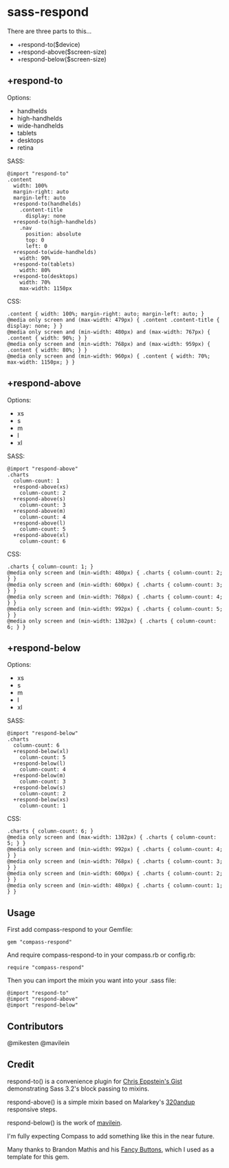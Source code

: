 sass-respond
===============

There are three parts to this...

  + +respond-to($device)
  + +respond-above($screen-size)
  + +respond-below($screen-size)

+respond-to
-----------

Options:

  * handhelds
  * high-handhelds
  * wide-handhelds
  * tablets
  * desktops
  * retina

SASS:

    @import "respond-to"
    .content
      width: 100%
      margin-right: auto
      margin-left: auto
      +respond-to(handhelds)
        .content-title
          display: none
      +respond-to(high-handhelds)
        .nav
          position: absolute
          top: 0
          left: 0
      +respond-to(wide-handhelds)
        width: 90%
      +respond-to(tablets)
        width: 80%
      +respond-to(desktops)
        width: 70%
        max-width: 1150px

CSS:

    .content { width: 100%; margin-right: auto; margin-left: auto; }
    @media only screen and (max-width: 479px) { .content .content-title { display: none; } }
    @media only screen and (min-width: 480px) and (max-width: 767px) { .content { width: 90%; } }
    @media only screen and (min-width: 768px) and (max-width: 959px) { .content { width: 80%; } }
    @media only screen and (min-width: 960px) { .content { width: 70%; max-width: 1150px; } }

+respond-above
--------------

Options:

  * xs
  * s
  * m
  * l
  * xl

SASS:

    @import "respond-above"
    .charts
      column-count: 1
      +respond-above(xs)
        column-count: 2
      +respond-above(s)
        column-count: 3
      +respond-above(m)
        column-count: 4
      +respond-above(l)
        column-count: 5
      +respond-above(xl)
        column-count: 6

CSS:

    .charts { column-count: 1; }
    @media only screen and (min-width: 480px) { .charts { column-count: 2; } }
    @media only screen and (min-width: 600px) { .charts { column-count: 3; } }
    @media only screen and (min-width: 768px) { .charts { column-count: 4; } }
    @media only screen and (min-width: 992px) { .charts { column-count: 5; } }
    @media only screen and (min-width: 1382px) { .charts { column-count: 6; } }

+respond-below
--------------

Options:

  * xs
  * s
  * m
  * l
  * xl

SASS:

    @import "respond-below"
    .charts
      column-count: 6
      +respond-below(xl)
        column-count: 5
      +respond-below(l)
        column-count: 4
      +respond-below(m)
        column-count: 3
      +respond-below(s)
        column-count: 2
      +respond-below(xs)
        column-count: 1
      
CSS:

    .charts { column-count: 6; }
    @media only screen and (max-width: 1382px) { .charts { column-count: 5; } }
    @media only screen and (min-width: 992px) { .charts { column-count: 4; } }
    @media only screen and (min-width: 768px) { .charts { column-count: 3; } }
    @media only screen and (min-width: 600px) { .charts { column-count: 2; } }
    @media only screen and (min-width: 480px) { .charts { column-count: 1; } }
    
Usage
-----

First add compass-respond to your Gemfile:

    gem "compass-respond"

And require compass-respond-to in your compass.rb or config.rb:

    require "compass-respond"

Then you can import the mixin you want into your .sass file:

    @import "respond-to"
    @import "respond-above"
    @import "respond-below"

Contributors
------------

@mikesten
@mavilein

Credit
------

respond-to() is a convenience plugin for [Chris Eppstein's Gist](https://gist.github.com/1215856#file_7_media_queries.sass) demonstrating Sass 3.2's block passing to mixins.

respond-above() is a simple mixin based on Malarkey's [320andup](https://github.com/malarkey/320andup/) responsive steps.

respond-below() is the work of [mavilein](https://github.com/mavilein).

I'm fully expecting Compass to add something like this in the near future.

Many thanks to Brandon Mathis and his [Fancy Buttons](https://github.com/imathis/fancy-buttons), which I used as a template for this gem.